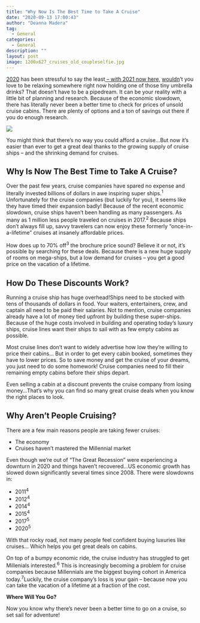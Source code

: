 ```yaml
---
title: "Why Now Is The Best Time to Take A Cruise"
date: "2020-09-13 17:00:43"
author: "Deanna Madera"
tag:
  - General
categories:
  - General
description: ""
layout: post
image: 1200x627_cruises_old_coupleselfie.jpg
---
```


<ins>2020</ins> has been stressful to say the least<ins> – with 2021 now here,</ins> <ins>wouldn</ins>’t you love to be relaxing somewhere right now holding one of those tiny umbrella drinks? That doesn’t have to be a pipedream. It can be your reality with a little bit of planning and research. Because of the economic slowdown, there has literally never been a better time to check for prices of unsold cruise cabins. There are plenty of options and a ton of savings out there if you do enough research.

![](/posts/1200x627_cruises_old_coupleselfie.jpg)

You might think that there’s no way you could afford a cruise…But now it’s easier than ever to get a great deal thanks to the growing supply of cruise ships – and the shrinking demand for cruises.

## Why Is Now The Best Time to Take A Cruise?

Over the past few years, cruise companies have spared no expense and literally invested billions of dollars in awe inspiring super ships.<sup>1</sup> Unfortunately for the cruise companies (but luckily for you), it seems like they have timed their expansion badly! Because of the recent economic slowdown, cruise ships haven’t been handling as many passengers. As many as 1 million less people traveled on cruises in 2017.<sup>2</sup> Because ships don’t always fill up, savvy travelers can now enjoy these formerly “once-in-a-lifetime” cruises at insanely affordable prices.

How does up to 70% off<sup>3</sup> the brochure price sound? Believe it or not, it’s possible by searching for these deals. Because there is a new huge supply of rooms on mega-ships, but a low demand for cruises – you get a good price on the vacation of a lifetime.

## How Do These Discounts Work?

Running a cruise ship has huge overhead!Ships need to be stocked with tens of thousands of dollars in food. Your waiters, entertainers, crew, and captain all need to be paid their salaries. Not to mention, cruise companies already have a lot of money tied upfront by building these super-ships. Because of the huge costs involved in building and operating today’s luxury ships, cruise lines want their ships to sail with as few empty cabins as possible.

Most cruise lines don’t want to widely advertise how low they’re willing to price their cabins… But in order to get every cabin booked, sometimes they have to lower prices. So to save money and get the cruise of your dreams, you just need to do some homework! Cruise companies need to fill their remaining empty cabins before their ships depart.

Even selling a cabin at a discount prevents the cruise company from losing money…That’s why you can find so many great cruise deals when you know the right places to look.

## Why Aren’t People Cruising?

There are a few main reasons people are taking fewer cruises:

- The economy
- Cruises haven’t mastered the Millennial market

Even though we’re out of “The Great Recession” were experiencing a downturn in 2020 and things haven’t recovered…US economic growth has slowed down significantly several times since 2008. There were slowdowns in:

- 2011<sup>4</sup>
- 2012<sup>4</sup>
- 2014<sup>4</sup>
- 2015<sup>4</sup>
- 2017<sup>5</sup>
- 2020<sup>5</sup>

With that rocky road, not many people feel confident buying luxuries like cruises… Which helps you get great deals on cabins.

On top of a bumpy economic ride, the cruise industry has struggled to get Millenials interested.<sup>6</sup> This is increasingly becoming a problem for cruise companies because Millennials are the biggest buying cohort in America today.<sup>7</sup>Luckily, the cruise company’s loss is your gain – because now you can take the vacation of a lifetime at a fraction of the cost.

**Where Will You Go?**

Now you know why there’s never been a better time to go on a cruise, so set sail for adventure!
